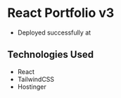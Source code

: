 # React Portfolio v3

- Deployed successfully at

## Technologies Used
- React
- TailwindCSS
- Hostinger
